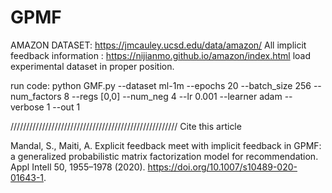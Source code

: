 # GPMF
AMAZON DATASET: https://jmcauley.ucsd.edu/data/amazon/
All implicit feedback information : https://nijianmo.github.io/amazon/index.html
load experimental dataset in proper position. 


run code: python GMF.py --dataset ml-1m --epochs 20 --batch_size 256 --num_factors 8 --regs [0,0] --num_neg 4 --lr 0.001 --learner adam --verbose 1 --out 1

















/////////////////////////////////////////////////////
Cite this article

Mandal, S., Maiti, A. Explicit feedback meet with implicit feedback in GPMF: a generalized probabilistic matrix factorization model for recommendation. Appl Intell 50, 1955–1978 (2020). https://doi.org/10.1007/s10489-020-01643-1.
